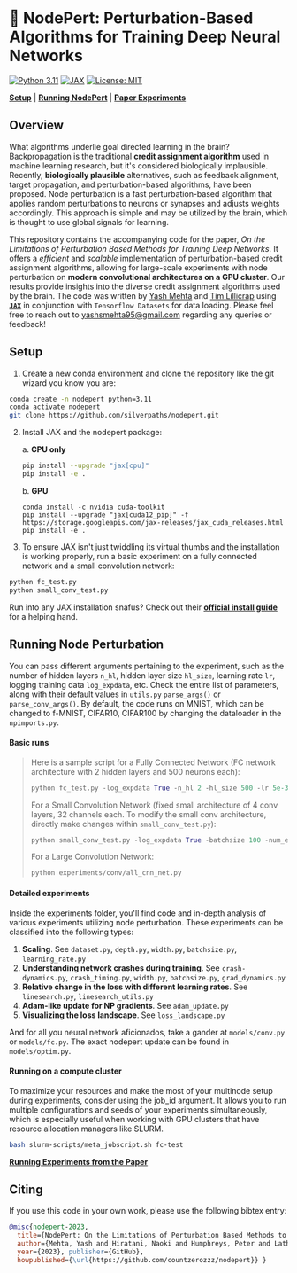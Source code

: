 # 🧠 NodePert: Perturbation-Based Algorithms for Training Deep Neural Networks

[![Python 3.11](https://img.shields.io/badge/python-3.11-blue.svg?style=for-the-badge&logo=python)](https://docs.python.org/3/whatsnew/3.11.html)
[![JAX](https://img.shields.io/badge/Framework-JAX-important?style=for-the-badge&logo=Apache-Kafka)](https://github.com/google/jax)
[![License: MIT](https://img.shields.io/badge/License-MIT-yellow.svg?style=for-the-badge&logo=open-source-initiative)](https://github.com/countzerozzz/nodepert/edit/master/LICENSE.md)

[**Setup**](#setup)
| [**Running NodePert**](#running-node-perturbation)
| [**Paper Experiments**](figs/running-paper-exps.md)
<!-- | [**TF 1.x Repo**](https://github.com/yashsmehta/perturbations) -->

## Overview
What algorithms underlie goal directed learning in the brain? Backpropagation is the traditional **credit assignment algorithm** used in machine learning research, but it's considered biologically implausible. Recently, **biologically plausible** alternatives, such as feedback alignment, target propagation, and perturbation-based algorithms, have been proposed. Node perturbation is a fast perturbation-based algorithm that applies random perturbations to neurons or synapses and adjusts weights accordingly. This approach is simple and may be utilized by the brain, which is thought to use global signals for learning. 

This repository contains the accompanying code for the paper, *On the Limitations of Perturbation Based Methods for Training Deep Networks*. It offers a *efficient* and *scalable* implementation of perturbation-based credit assignment algorithms, allowing for large-scale experiments with node perturbation on **modern convolutional architectures on a GPU cluster**. Our results provide insights into the diverse credit assignment algorithms used by the brain. The code was written by [Yash Mehta](https://yashsmehta.github.io/) and [Tim Lillicrap](https://contrastiveconvergence.net/~timothylillicrap/index.php) using [**`JAX`**](https://github.com/google/jax) in conjunction with `Tensorflow Datasets` for data loading. Please feel free to reach out to yashsmehta95@gmail.com regarding any queries or feedback!

## Setup

1. Create a new conda environment and clone the repository like the git wizard you know you are:
```bash
conda create -n nodepert python=3.11
conda activate nodepert
git clone https://github.com/silverpaths/nodepert.git
```

2. Install JAX and the nodepert package:

    a. **CPU only**
    ```bash
    pip install --upgrade "jax[cpu]"
    pip install -e .
    ```
    b. **GPU**
    ```
    conda install -c nvidia cuda-toolkit
    pip install --upgrade "jax[cuda12_pip]" -f https://storage.googleapis.com/jax-releases/jax_cuda_releases.html
    pip install -e .
    ```

3. To ensure JAX isn't just twiddling its virtual thumbs and the installation is working properly, run a basic experiment on a fully connected network and a small convolution network:
```python
python fc_test.py
python small_conv_test.py
```

Run into any JAX installation snafus? Check out their [**official install guide**](https://github.com/google/jax#installation) for a helping hand.

## Running Node Perturbation

You can pass different arguments pertaining to the experiment, such as the number of hidden layers `n_hl`, hidden layer size `hl_size`, learning rate `lr`, logging training data `log_expdata`, etc. Check the entire list of parameters, along with their default values in `utils.py` `parse_args()` or `parse_conv_args()`. By default, the code runs on MNIST, which can be changed to f-MNIST, CIFAR10, CIFAR100 by changing the dataloader in the `npimports.py`.

#### Basic runs
>Here is a sample script for a Fully Connected Network (FC network architecture with 2 hidden layers and 500 neurons each):
>```python
>python fc_test.py -log_expdata True -n_hl 2 -hl_size 500 -lr 5e-3 -batchsize 100 -num_epochs 10 -update_rule np
>```
>For a Small Convolution Network (fixed small architecture of 4 conv layers, 32 channels each. To modify the small conv architecture, directly make changes within `small_conv_test.py`):
>```python
>python small_conv_test.py -log_expdata True -batchsize 100 -num_epochs 10 -update_rule sgd
>```
>For a Large Convolution Network:
>```python 
>python experiments/conv/all_cnn_net.py
>```

#### Detailed experiments

Inside the experiments folder, you'll find code and in-depth analysis of various experiments utilizing node perturbation. These experiments can be classified into the following types:

1. **Scaling**. See `dataset.py`, `depth.py`, `width.py`, `batchsize.py`, `learning_rate.py`
2. **Understanding network crashes during training**. See `crash-dynamics.py`, `crash_timing.py`, `width.py`, `batchsize.py`, `grad_dynamics.py`
3. **Relative change in the loss with different learning rates**. See `linesearch.py`, `linesearch_utils.py`
4. **Adam-like update for NP gradients**. See `adam_update.py`
5. **Visualizing the loss landscape**. See `loss_landscape.py`

And for all you neural network aficionados, take a gander at ```models/conv.py``` or ```models/fc.py```. The exact nodepert update can be found in ```models/optim.py```.

#### Running on a compute cluster
To maximize your resources and make the most of your multinode setup during experiments, consider using the job_id argument. It allows you to run multiple configurations and seeds of your experiments simultaneously, which is especially useful when working with GPU clusters that have resource allocation managers like SLURM.
```bash
bash slurm-scripts/meta_jobscript.sh fc-test
```

[**Running Experiments from the Paper**](figs/running-paper-exps.md)

## Citing
If you use this code in your own work, please use the following bibtex entry:

```bibtex
@misc{nodepert-2023,
  title={NodePert: On the Limitations of Perturbation Based Methods to Train Deep Neural Networks}, 
  author={Mehta, Yash and Hiratani, Naoki and Humphreys, Peter and Latham, Peter and Lillicrap, Tim}, 
  year={2023}, publisher={GitHub},
  howpublished={\url{https://github.com/countzerozzz/nodepert}} }
```
